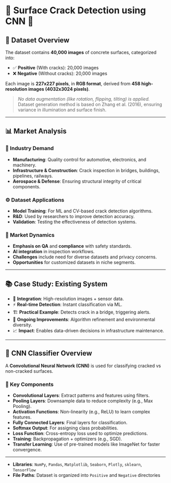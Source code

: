 # 🧱 Surface Crack Detection using CNN 🧠

## 📂 Dataset Overview

The dataset contains **40,000 images** of concrete surfaces, categorized into:

- ✅ **Positive** (With cracks): 20,000 images  
- ❌ **Negative** (Without cracks): 20,000 images  

Each image is **227x227 pixels**, in **RGB format**, derived from **458 high-resolution images (4032x3024 pixels)**.  
> *No data augmentation (like rotation, flipping, tilting) is applied.*  
> Dataset generation method is based on Zhang et al. (2016), ensuring variance in illumination and surface finish.

---

## 📊 Market Analysis

### 🎯 Industry Demand

- **Manufacturing**: Quality control for automotive, electronics, and machinery.
- **Infrastructure & Construction**: Crack inspection in bridges, buildings, pipelines, railways.
- **Aerospace & Defense**: Ensuring structural integrity of critical components.

### ⚙️ Dataset Applications

- **Model Training**: For ML and CV-based crack detection algorithms.
- **R&D**: Used by researchers to improve detection accuracy.
- **Validation**: Testing the effectiveness of detection systems.

### 🔄 Market Dynamics

- **Emphasis on QA** and **compliance** with safety standards.
- **AI integration** in inspection workflows.
- **Challenges** include need for diverse datasets and privacy concerns.
- **Opportunities** for customized datasets in niche segments.

---

## 📚 Case Study: Existing System

- 📡 **Integration**: High-resolution images + sensor data.
- ⚡ **Real-time Detection**: Instant classification via ML.
- 🏗️ **Practical Example**: Detects crack in a bridge, triggering alerts.
- 🔁 **Ongoing Improvements**: Algorithm refinement and environmental diversity.
- 📈 **Impact**: Enables data-driven decisions in infrastructure maintenance.

---

## 🧠 CNN Classifier Overview

A **Convolutional Neural Network (CNN)** is used for classifying cracked vs non-cracked surfaces.

### 🧩 Key Components

- **Convolutional Layers**: Extract patterns and features using filters.
- **Pooling Layers**: Downsample data to reduce complexity (e.g., Max Pooling).
- **Activation Functions**: Non-linearity (e.g., ReLU) to learn complex features.
- **Fully Connected Layers**: Final layers for classification.
- **Softmax Output**: For assigning class probabilities.
- **Loss Function**: Cross-entropy loss used to optimize predictions.
- **Training**: Backpropagation + optimizers (e.g., SGD).
- **Transfer Learning**: Use of pre-trained models like ImageNet for faster convergence.

---


- **Libraries**: `NumPy`, `Pandas`, `Matplotlib`, `Seaborn`, `Plotly`, `sklearn`, `TensorFlow`
- **File Paths**: Dataset is organized into `Positive` and `Negative` directories

